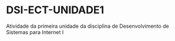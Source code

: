 # DSI-ECT-UNIDADE1
Atividade da primeira unidade da disciplina de Desenvolvimento de Sistemas para Internet I
